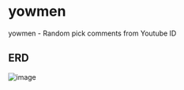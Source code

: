 # yowmen
yowmen - Random pick comments from Youtube ID


## ERD
![image](https://user-images.githubusercontent.com/19152005/173984373-d593c910-c275-4148-9429-4539114a3eed.png)
